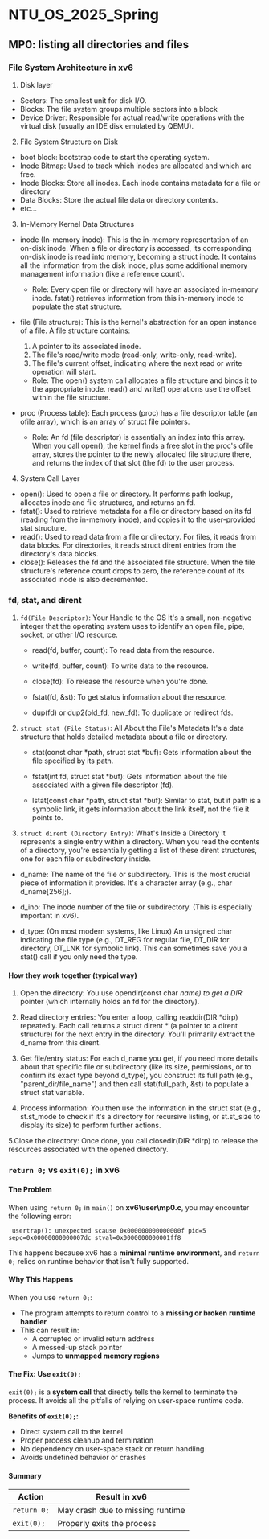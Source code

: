 # NTU_OS_2025_Spring

## MP0: listing all directories and files

### File System Architecture in xv6
1. Disk layer 
- Sectors:  The smallest unit for disk I/O.
- Blocks: The file system groups multiple sectors into a block
- Device Driver: Responsible for actual read/write operations with the virtual disk (usually an IDE disk emulated by QEMU).
2. File System Structure on Disk
- boot block: bootstrap code to start the operating system.
- Inode Bitmap: Used to track which inodes are allocated and which are free.
- Inode Blocks: Store all inodes. Each inode contains metadata for a file or directory
- Data Blocks: Store the actual file data or directory contents. 
- etc...
3. In-Memory Kernel Data Structures
- inode (In-memory inode): This is the in-memory representation of an on-disk inode. When a file or directory is accessed, its corresponding on-disk inode is read into memory, becoming a struct inode. It contains all the information from the disk inode, plus some additional memory management information (like a reference count).

    - Role: Every open file or directory will have an associated in-memory inode. fstat() retrieves information from this in-memory inode to populate the stat structure.

- file (File structure): This is the kernel's abstraction for an open instance of a file. A file structure contains:

    1. A pointer to its associated inode.
    2. The file's read/write mode (read-only, write-only, read-write).
    3. The file's current offset, indicating where the next read or write operation will start.

    - Role: The open() system call allocates a file structure and binds it to the appropriate inode. read() and write() operations use the offset within the file structure.

- proc (Process table): Each process (proc) has a file descriptor table (an ofile array), which is an array of struct file pointers.

    - Role: An fd (file descriptor) is essentially an index into this array. When you call open(), the kernel finds a free slot in the proc's ofile array, stores the pointer to the newly allocated file structure there, and returns the index of that slot (the fd) to the user process.
4. System Call Layer
- open(): Used to open a file or directory. It performs path lookup, allocates inode and file structures, and returns an fd.
- fstat(): Used to retrieve metadata for a file or directory based on its fd (reading from the in-memory inode), and copies it to the user-provided stat structure.
- read(): Used to read data from a file or directory. For files, it reads from data blocks. For directories, it reads struct dirent entries from the directory's data blocks.
- close(): Releases the fd and the associated file structure. When the file structure's reference count drops to zero, the reference count of its associated inode is also decremented.

### fd, stat, and dirent
1. `fd(File Descriptor)`: Your Handle to the OS
It's a small, non-negative integer that the operating system uses to identify an open file, pipe, socket, or other I/O resource.
    - read(fd, buffer, count): To read data from the resource.

    - write(fd, buffer, count): To write data to the resource.

    - close(fd): To release the resource when you're done.

    - fstat(fd, &st): To get status information about the resource.

    - dup(fd) or dup2(old_fd, new_fd): To duplicate or redirect fds.

2. `struct stat (File Status)`: All About the File's Metadata
It's a data structure that holds detailed metadata about a file or directory. 
    - stat(const char *path, struct stat *buf): Gets information about the file specified by its path.

    - fstat(int fd, struct stat *buf): Gets information about the file associated with a given file descriptor (fd).

    - lstat(const char *path, struct stat *buf): Similar to stat, but if path is a symbolic link, it gets information about the link itself, not the file it points to.

3. `struct dirent (Directory Entry)`: What's Inside a Directory
It  represents a single entry within a directory. When you read the contents of a directory, you're essentially getting a list of these dirent structures, one for each file or subdirectory inside.

- d_name: The name of the file or subdirectory. This is the most crucial piece of information it provides. It's a character array (e.g., char d_name[256];).

- d_ino: The inode number of the file or subdirectory. (This is especially important in xv6).

- d_type: (On most modern systems, like Linux) An unsigned char indicating the file type (e.g., DT_REG for regular file, DT_DIR for directory, DT_LNK for symbolic link). This can sometimes save you a stat() call if you only need the type.


#### How they work together (typical way)
1. Open the directory: You use opendir(const char *name) to get a DIR* pointer (which internally holds an fd for the directory).

2.  Read directory entries: You enter a loop, calling readdir(DIR *dirp) repeatedly. Each call returns a struct dirent * (a pointer to a dirent structure) for the next entry in the directory. You'll primarily extract the d_name from this dirent.

3.  Get file/entry status: For each d_name you get, if you need more details about that specific file or subdirectory (like its size, permissions, or to confirm its exact type beyond d_type), you construct its full path (e.g., "parent_dir/file_name") and then call stat(full_path, &st) to populate a struct stat variable.

4.  Process information: You then use the information in the struct stat (e.g., st.st_mode to check if it's a directory for recursive listing, or st.st_size to display its size) to perform further actions.

5.Close the directory: Once done, you call closedir(DIR *dirp) to release the resources associated with the opened directory.

### `return 0;` vs `exit(0);` in xv6

#### The Problem
When using `return 0;` in `main()` on **xv6\user\mp0.c**, you may encounter the following error:

`
usertrap(): unexpected scause 0x000000000000000f pid=5
sepc=0x00000000000007dc stval=0x0000000000001ff8`


This happens because xv6 has a **minimal runtime environment**, and `return 0;` relies on runtime behavior that isn't fully supported.

#### Why This Happens

When you use `return 0;`:
- The program attempts to return control to a **missing or broken runtime handler**
- This can result in:
  - A corrupted or invalid return address
  - A messed-up stack pointer
  - Jumps to **unmapped memory regions**

#### The Fix: Use `exit(0);`

`exit(0);` is a **system call** that directly tells the kernel to terminate the process. It avoids all the pitfalls of relying on user-space runtime code.

**Benefits of `exit(0);`:**
- Direct system call to the kernel
- Proper process cleanup and termination
- No dependency on user-space stack or return handling
- Avoids undefined behavior or crashes

#### Summary

| Action      | Result in xv6                   |
|-------------|----------------------------------|
| `return 0;` | May crash due to missing runtime |
| `exit(0);`  | Properly exits the process       |